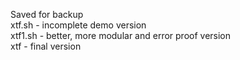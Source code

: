 Saved for backup \
xtf.sh     - incomplete demo version \
xtf1.sh    - better, more modular and error proof version \
xtf        - final version

